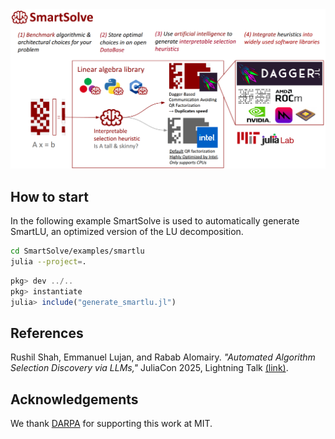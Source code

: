 

<img src="smartsolve.png" alt="SmartSolve.jl">



## How to start

In the following example SmartSolve is used to automatically generate SmartLU, an optimized version of the LU decomposition.

```bash
cd SmartSolve/examples/smartlu
julia --project=.
```

```julia
pkg> dev ../..
pkg> instantiate
julia> include("generate_smartlu.jl")
```

## References

Rushil Shah, Emmanuel Lujan, and Rabab Alomairy. _"Automated Algorithm Selection Discovery via LLMs,"_ JuliaCon 2025, Lightning Talk [(link)](https://pretalx.com/juliacon-2025/talk/review/FXWAYZEZ9XEPYPHL3JJNAS7NBACU3GXE).


## Acknowledgements

We thank [DARPA](https://www.darpa.mil/research/programs/mathematics-for-the-discovery-of-algorithms-and-architectures) for supporting this work at MIT.





